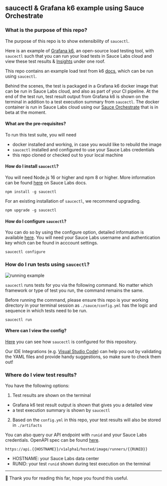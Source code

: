 ## saucectl & Grafana k6 example using Sauce Orchestrate

### What is the purpose of this repo?
The purpose of this repo is to show extensibility of ```saucectl```.

Here is an example of [Grafana k6](https://k6.io/docs/), an open-source load testing tool, with ```saucectl``` such that you can run your load tests in Sauce Labs cloud and view these test results & [Insights](https://docs.saucelabs.com/insights/) under one roof.

This repo contains an example load test from k6 [docs](https://k6.io/docs/get-started/running-k6/), which can be run using ```saucectl```.

Behind the scenes, the test is packaged in a Grafana k6 docker image that can be run in Sauce Labs cloud, and also as part of your CI pipeline. At the end of the test run, test result output from Grafana k6 is shown on the terminal in addition to a test execution summary from ```saucectl```. The docker container is run in Sauce Labs cloud using our [Sauce Orchestrate](https://docs.saucelabs.com/hosted-orchestration/) that is in beta at the moment.

#### What are the pre-requisites?
To run this test suite, you will need
- docker installed and working, in case you would like to rebuild the image
- ```saucectl``` installed and configured to use your Sauce Labs credentials
- this repo cloned or checked out to your local machine

#### How do I install ```saucectl```?
You will need Node.js 16 or higher and npm 8 or higher. More information can be found [here](https://docs.saucelabs.com/dev/cli/saucectl/#system-requirements) on Sauce Labs docs.

```npm install -g saucectl```

For an existing installation of ```saucectl```, we recommend upgrading.

```npm upgrade -g saucectl```

#### How do I configure ```saucectl```?

You can do so by using the configure option, detailed information is available [here](https://docs.saucelabs.com/dev/cli/saucectl/configure/). You will need your Sauce Labs username and authentication key which can be found in acccount settings.

```saucectl configure```

### How do I run tests using ```saucectl```?

![running example](assets/k6-demo.gif)

```saucectl``` runs tests for you via the following command. No matter which framework or type of test you run, the command remains the same.

Before running the command, please ensure this repo is your working directory in your terminal session as ```./sauce/config.yml``` has the logic and sequence in which tests need to be run.

```saucectl run```

#### Where can I view the config?

[Here](.sauce/config.yml) you can see how `saucectl` is configured for this repository.

Our IDE Integrations (e.g. [Visual Studio Code](https://docs.saucelabs.com/dev/cli/saucectl/usage/ide/vscode)) can help you out by validating the YAML files and provide handy suggestions, so make sure to check them out!

### Where do I view test results?
You have the following options:
1. Test results are shown on the terminal
- Grafana k6 test result output is shown that gives you a detailed view
- a test execution summary is shown by ```saucectl```
2. Based on the ```config.yml``` in this repo, your test results will also be stored in ```./artifacts```

You can also query our API endpoint with ```runid``` and your Sauce Labs credentials. OpenAPI spec can be found [here](https://github.com/saucelabs/hostedrunner-api/blob/main/specs/openapi_v1alpha1.yaml).

```https://api.{{HOSTNAME}}/v1alpha1/hosted/image/runners/{{RUNID}}```
- HOSTNAME: your Sauce Labs data center
- RUNID: your test ```runid``` shown during test execution on the terminal


---


:checkered_flag: Thank you for reading this far, hope you found this useful.

